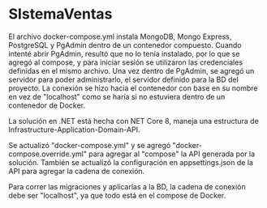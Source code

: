# SIstemaVentas

El archivo docker-compose.yml instala MongoDB, Mongo Express, PostgreSQL y PgAdmin dentro de un contenedor compuesto. Cuando intenté abrir PgAdmin, resultó que no lo tenía instalado, por lo que se agregó al compose, y para iniciar sesión se utilizaron las credenciales definidas en el mismo archivo. Una vez dentro de PgAdmin, se agregó un servidor para poder administrarlo, el servidor definido para la BD del proyecto. La conexión se hizo hacia el contenedor con base en su nombre en vez de "localhost" como se haría si no estuviera dentro de un contenedor de Docker.

La solución en .NET está hecha con NET Core 8, maneja una estructura de Infrastructure-Application-Domain-API.

Se actualizó "docker-compose.yml" y se agregó "docker-compose.override.yml" para agregar al "compose" la API generada por la solución. También se actualizó la configuración en appsettings.json de la API para agregar la cadena de conexión.

Para correr las migraciones y aplicarlas a la BD, la cadena de conexión debe ser "localhost", ya que todo está en el compose de Docker.

